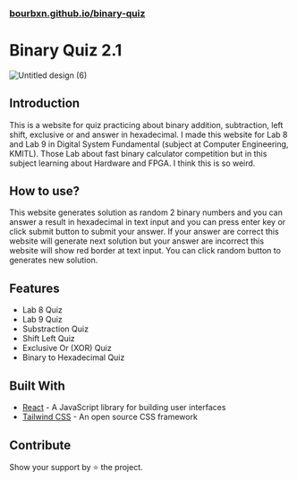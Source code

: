 ### [bourbxn.github.io/binary-quiz](https://bourbxn.github.io/binary-quiz/)
# Binary Quiz 2.1

![Untitled design (6)](https://user-images.githubusercontent.com/86193685/200098076-a4a579b7-07c2-4f2c-9465-0cdcbe38f2e6.png)


## Introduction
This is a website for quiz practicing about binary addition, subtraction, left shift, exclusive or 
and answer in hexadecimal. I made this website for Lab 8 and Lab 9 in Digital System Fundamental (subject at Computer Engineering, KMITL).
Those Lab about fast binary calculator competition but in this subject learning about Hardware and FPGA.
I think this is so weird. 

## How to use?
This website generates solution as random 2 binary numbers and you can answer a result in hexadecimal in text input and you can press
enter key or click submit button to submit your answer. If your answer are correct this website will generate next solution but 
your answer are incorrect this website will show red border at text input. You can click random button to generates new solution.

## Features
- Lab 8 Quiz
- Lab 9 Quiz
- Substraction Quiz
- Shift Left Quiz
- Exclusive Or (XOR) Quiz
- Binary to Hexadecimal Quiz

## Built With
- [React](https://reactjs.org/) - A JavaScript library for building user interfaces
- [Tailwind CSS](https://tailwindcss.com/) - An open source CSS framework

## Contribute
Show your support by ⭐ the project.
